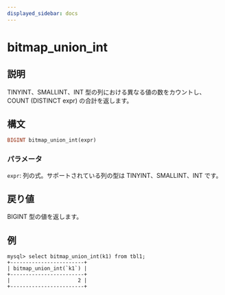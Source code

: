 ```yaml
---
displayed_sidebar: docs
---
```


# bitmap_union_int

## 説明

TINYINT、SMALLINT、INT 型の列における異なる値の数をカウントし、COUNT (DISTINCT expr) の合計を返します。

## 構文

```Haskell
BIGINT bitmap_union_int(expr)
```

### パラメータ

`expr`: 列の式。サポートされている列の型は TINYINT、SMALLINT、INT です。

## 戻り値

BIGINT 型の値を返します。

## 例

```Plaintext
mysql> select bitmap_union_int(k1) from tbl1;
+------------------------+
| bitmap_union_int(`k1`) |
+------------------------+
|                      2 |
+------------------------+
```
